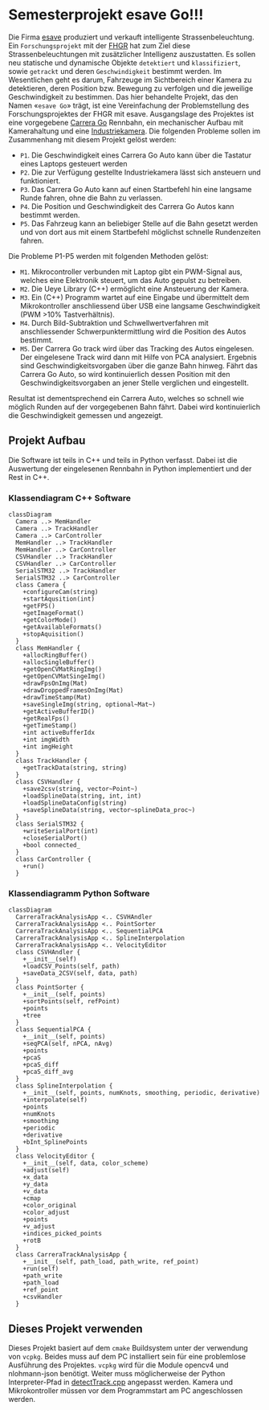 # Semesterprojekt esave Go!!!
Die Firma [esave](https://www.esaveag.com/) produziert und verkauft intelligente Strassenbeleuchtung. Ein `Forschungsprojekt` mit der [FHGR](https://www.fhgr.ch/) hat zum Ziel diese Strassenbeleuchtungen mit zusätzlicher Intelligenz auszustatten. Es sollen neu statische und dynamische Objekte `detektiert` und `klassifiziert`, sowie `getrackt` und deren `Geschwindigkeit` bestimmt werden. Im Wesentlichen geht es darum, Fahrzeuge im Sichtbereich einer Kamera zu detektieren, deren Position bzw. Bewegung zu verfolgen und die jeweilige Geschwindigkeit zu bestimmen.
Das hier behandelte Projekt, das den Namen «`esave Go`» trägt, ist eine Vereinfachung der Problemstellung des Forschungsprojektes der FHGR mit esave. Ausgangslage des Projektes ist eine vorgegebene [Carrera Go](https://www.carrera-toys.com/go) Rennbahn, ein mechanischer Aufbau mit Kamerahaltung und eine [Industriekamera](https://de.ids-imaging.com/store/u3-3080cp-rev-2-2.html).
Die folgenden Probleme sollen im Zusammenhang mit diesem Projekt gelöst werden:

- `P1`.	Die Geschwindigkeit eines Carrera Go Auto kann über die Tastatur eines Laptops gesteuert werden
- `P2`.	Die zur Verfügung gestellte Industriekamera lässt sich ansteuern und funktioniert.
- `P3`.	Das Carrera Go Auto kann auf einen Startbefehl hin eine langsame Runde fahren, ohne die Bahn zu verlassen.
- `P4`.	Die Position und Geschwindigkeit des Carrera Go Autos kann bestimmt werden.
- `P5`.	Das Fahrzeug kann an beliebiger Stelle auf die Bahn gesetzt werden und von dort aus mit einem Startbefehl möglichst schnelle Rundenzeiten fahren.

Die Probleme P1-P5 werden mit folgenden Methoden gelöst:

- `M1`.	Mikrocontroller verbunden mit Laptop gibt ein PWM-Signal aus, welches eine Elektronik steuert, um das Auto gepulst zu betreiben.
- `M2`.	Die Ueye Library (C++) ermöglicht eine Ansteuerung der Kamera.
- `M3`.	Ein (C++) Programm wartet auf eine Eingabe und übermittelt dem Mikrokontroller anschliessend über USB eine langsame Geschwindigkeit (PWM >10% Tastverhältnis).
- `M4`.	Durch Bild-Subtraktion und Schwellwertverfahren mit anschliessender Schwerpunktermittlung wird die Position des Autos bestimmt.
- `M5`.	Der Carrera Go track wird über das Tracking des Autos eingelesen. Der eingelesene Track wird dann mit Hilfe von PCA analysiert. Ergebnis sind Geschwindigkeitsvorgaben über die ganze Bahn hinweg. Fährt das Carrera Go Auto, so wird kontinuierlich dessen Position mit den Geschwindigkeitsvorgaben an jener Stelle verglichen und eingestellt.

Resultat ist dementsprechend ein Carrera Auto, welches so schnell wie möglich Runden auf der vorgegebenen Bahn fährt. Dabei wird kontinuierlich die Geschwindigkeit gemessen und angezeigt.

## Projekt Aufbau
Die Software ist teils in C++ und teils in Python verfasst. Dabei ist die Auswertung der eingelesenen Rennbahn in Python implementiert und der Rest in C++.

### Klassendiagram C++ Software
~~~mermaid
classDiagram
  Camera ..> MemHandler
  Camera ..> TrackHandler
  Camera ..> CarController
  MemHandler ..> TrackHandler
  MemHandler ..> CarController
  CSVHandler ..> TrackHandler
  CSVHandler ..> CarController
  SerialSTM32 ..> TrackHandler
  SerialSTM32 ..> CarController
  class Camera {
    +configureCam(string)
    +startAqusition(int)
    +getFPS()
    +getImageFormat()
    +getColorMode()
    +getAvailableFormats()
    +stopAquisition()
  }
  class MemHandler {
    +allocRingBuffer()
    +allocSingleBuffer()
    +getOpenCVMatRingImg()
    +getOpenCVMatSingeImg()
    +drawFpsOnImg(Mat)
    +drawDroppedFramesOnImg(Mat)
    +drawTimeStamp(Mat)
    +saveSingleImg(string, optional~Mat~)
    +getActiveBufferID()
    +getRealFps()
    +getTimeStamp()
    +int activeBufferIdx
    +int imgWidth
    +int imgHeight
  }
  class TrackHandler {
    +getTrackData(string, string)
  }
  class CSVHandler {
    +save2csv(string, vector~Point~)
    +loadSplineData(string, int, int)
    +loadSplineDataConfig(string)
    +saveSplineData(string, vector~splineData_proc~)
  }
  class SerialSTM32 {
    +writeSerialPort(int)
    +closeSerialPort()
    +bool connected_
  }
  class CarController {
    +run()
  }
~~~

### Klassendiagramm Python Software
~~~mermaid
classDiagram
  CarreraTrackAnalysisApp <.. CSVHAndler
  CarreraTrackAnalysisApp <.. PointSorter
  CarreraTrackAnalysisApp <.. SequentialPCA
  CarreraTrackAnalysisApp <.. SplineInterpolation
  CarreraTrackAnalysisApp <.. VelocityEditor
  class CSVHAndler {
    +__init__(self)
    +loadCSV_Points(self, path)
    +saveData_2CSV(self, data, path)
  }
  class PointSorter {
    +__init__(self, points)
    +sortPoints(self, refPoint)
    +points
    +tree
  }
  class SequentialPCA {
    +__init__(self, points)
    +seqPCA(self, nPCA, nAvg)
    +points
    +pcaS
    +pcaS_diff
    +pcaS_diff_avg
  }
  class SplineInterpolation {
    +__init__(self, points, numKnots, smoothing, periodic, derivative)
    +interpolate(self)
    +points
    +numKnots
    +smoothing
    +periodic
    +derivative
    +bInt_SplinePoints
  }
  class VelocityEditor {
    +__init__(self, data, color_scheme)
    +adjust(self)
    +x_data
    +y_data
    +v_data
    +cmap
    +color_original
    +color_adjust
    +points
    +v_adjust
    +indices_picked_points
    +rotB
  }
  class CarreraTrackAnalysisApp {
    +__init__(self, path_load, path_write, ref_point)
    +run(self)
    +path_write
    +path_load
    +ref_point
    +csvHandler
  }
~~~

## Dieses Projekt verwenden
Dieses Projekt basiert auf dem `cmake` Buildsystem unter der verwendung von `vcpkg`. Beides muss auf dem PC installiert sein für eine problemlose Ausführung des Projektes. `vcpkg` wird für die Module opencv4 und nlohmann-json benötigt. Weiter muss möglicherweise der Python Interpreter-Pfad in [detectTrack.cpp](src/detectTrack.cpp) angepasst werden. Kamera und Mikrokontroller müssen vor dem Programmstart am PC angeschlossen werden.




